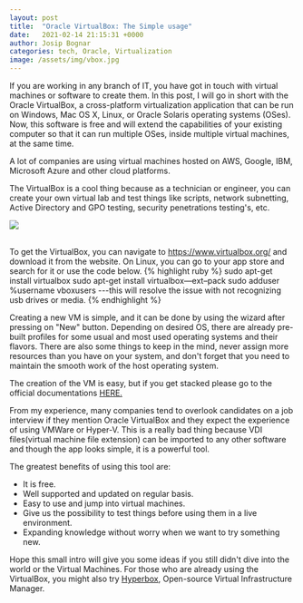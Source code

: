 ```yaml
---
layout: post
title:  "Oracle VirtualBox: The Simple usage"
date:   2021-02-14 21:15:31 +0000
author: Josip Bognar
categories: tech, Oracle, Virtualization
image: /assets/img/vbox.jpg
---
```

If you are working in any branch of IT, you have got in touch with virtual machines or software to create them. In this post, I will go in short with the Oracle VirtualBox, a cross-platform virtualization application that can be run on Windows, Mac OS X, Linux, or Oracle Solaris operating systems (OSes).
Now, this software is free and will extend the capabilities of your existing computer so that it can run multiple OSes, inside multiple virtual machines, at the same time. 

A lot of companies are using virtual machines hosted on AWS, Google, IBM, Microsoft Azure and other cloud platforms.

The VirtualBox is a cool thing because as a technician or engineer, you can create your own virtual lab and test things like scripts, network subnetting, Active Directory and GPO testing, security penetrations testing's, etc.

<img src="{{ page.image }}">
<br><br>

To get the VirtualBox, you can navigate to <a href="https://www.virtualbox.org/">https://www.virtualbox.org/</a> and download it from the website. On Linux, you can go to your app store and search for it or use the code below.
{% highlight ruby %}
sudo apt-get install virtualbox
sudo apt-get install virtualbox—ext–pack
sudo adduser %username vboxusers ---this will resolve the issue with not recognizing usb drives or media.
{% endhighlight %}

Creating a new VM is simple, and it can be done by using the wizard after pressing on "New" button. Depending on desired OS, there are already pre-built profiles for some usual and most used operating systems and their flavors. There are also some things to keep in the mind, never assign more resources than you have on your system, and don't forget that you need to maintain the smooth work of the host operating system.

The creation of the VM is easy, but if you get stacked please go to the official documentations <a href="https://www.virtualbox.org/manual/UserManual.html#intro-starting-vm-first-time">HERE.</a>

From my experience, many companies tend to overlook candidates on a job interview if they mention Oracle VirtualBox and they expect the experience of using VMWare or Hyper-V. This is a really bad thing because VDI files(virtual machine file extension) can be imported to any other software and though the app looks simple, it is a powerful tool.

The greatest benefits of using this tool are:
- It is free.
- Well supported and updated on regular basis.
- Easy to use and jump into virtual machines.
- Give us the possibility to test things before using them in a live environment.
- Expanding knowledge without worry when we want to try something new.

Hope this small intro will give you some ideas if you still didn't dive into the world or the Virtual Machines. For those who are already using the VirtualBox, you might also try <a href="https://github.com/hyperbox/hyperbox">Hyperbox</a>, Open-source Virtual Infrastructure Manager.